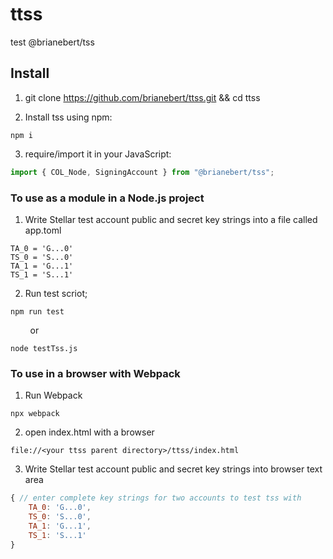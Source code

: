 # ttss
test @brianebert/tss

## Install

1. git clone https://github.com/brianebert/ttss.git && cd ttss

2. Install tss using npm:

```shell
npm i
```

3. require/import it in your JavaScript:

```js
import { COL_Node, SigningAccount } from "@brianebert/tss";
```

### To use as a module in a Node.js project

1. Write Stellar test account public and secret key strings into a file called app.toml
```shell
TA_0 = 'G...0'
TS_0 = 'S...0'
TA_1 = 'G...1'
TS_1 = 'S...1'
```

2. Run test scriot;
```shell
npm run test
```
&nbsp;&nbsp;&nbsp;&nbsp;&nbsp;&nbsp;&nbsp;&nbsp;or
```shell
node testTss.js
```

### To use in a browser with Webpack

1. Run Webpack
```shell
npx webpack
```

2. open index.html with a browser
```shell
file://<your ttss parent directory>/ttss/index.html
```

3. Write Stellar test account public and secret key strings into browser text area
```js
{ // enter complete key strings for two accounts to test tss with
	TA_0: 'G...0',
	TS_0: 'S...0',
	TA_1: 'G...1',
	TS_1: 'S...1'
}
```